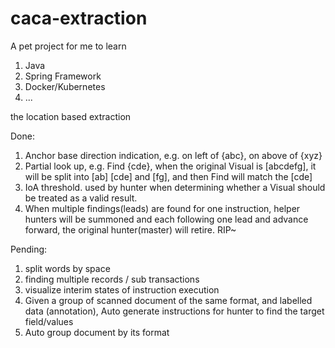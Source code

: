 # caca-extraction

A pet project for me to learn
1. Java
2. Spring Framework
3. Docker/Kubernetes
4. ...

the location based extraction

Done:
1. Anchor base direction indication, e.g. on left of {abc}, on above of {xyz}
2. Partial look up, e.g. Find {cde}, when the original Visual is [abcdefg], it will be split into [ab] [cde] and [fg], and then Find will match the [cde]
3. IoA threshold. used by hunter when determining whether a Visual should be treated as a valid result.
4. When multiple findings(leads) are found for one instruction, helper hunters will be summoned and each following one lead and advance forward, the original hunter(master) will retire. RIP~

Pending:
1. split words by space
2. finding multiple records / sub transactions
3. visualize interim states of instruction execution
4. Given a group of scanned document of the same format, and labelled data (annotation), Auto generate instructions for hunter to find the target field/values 
5. Auto group document by its format